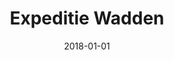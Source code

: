 ---
layout: site
title: "Expeditie Wadden"
date: 2018-01-01
categories: [community]
version: 1.6.6
major: 1
minor: 6
patch: 6
slug: expeditie-wadden
link: https://www.expeditiewadden.nl/
permalink: /sites/:slug
---